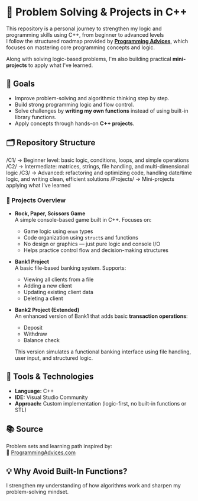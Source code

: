 # 🧠 Problem Solving & Projects in C++

This repository is a personal journey to strengthen my logic and programming skills using C++, from beginner to advanced levels  
I follow the structured roadmap provided by **[Programming Advices](https://www.programmingadvices.com/)**, which focuses on mastering core programming concepts and logic.

Along with solving logic-based problems, I'm also building practical **mini-projects** to apply what I’ve learned.

## 🚀 Goals

- Improve problem-solving and algorithmic thinking step by step.
- Build strong programming logic and flow control.
- Solve challenges by **writing my own functions** instead of using built-in library functions.
- Apply concepts through hands-on **C++ projects**.

## 🗂️ Repository Structure

/C1/ → Beginner level: basic logic, conditions, loops, and simple operations
/C2/ → Intermediate: matrices, strings, file handling, and multi-dimensional logic
/C3/ → Advanced: refactoring and optimizing code, handling date/time logic, and writing clean, efficient solutions
/Projects/ → Mini-projects applying what I've learned


### 📁 Projects Overview

- **Rock, Paper, Scissors Game**  
  A simple console-based game built in C++. Focuses on:
  - Game logic using `enum` types  
  - Code organization using `struct`s and functions  
  - No design or graphics — just pure logic and console I/O  
  - Helps practice control flow and decision-making structures

- **Bank1 Project**  
  A basic file-based banking system. Supports:
  - Viewing all clients from a file  
  - Adding a new client  
  - Updating existing client data  
  - Deleting a client  

- **Bank2 Project (Extended)**  
  An enhanced version of Bank1 that adds basic **transaction operations**:
  - Deposit  
  - Withdraw  
  - Balance check  

  This version simulates a functional banking interface using file handling, user input, and structured logic.

## 🧰 Tools & Technologies

- **Language:** C++
- **IDE:**  Visual Studio Community
- **Approach:** Custom implementation (logic-first, no built-in functions or STL)

## 📚 Source

Problem sets and learning path inspired by:  
🔗 [ProgrammingAdvices.com](https://www.programmingadvices.com/)

## 💡 Why Avoid Built-In Functions?

 I strengthen my understanding of how algorithms work and sharpen my problem-solving mindset.


